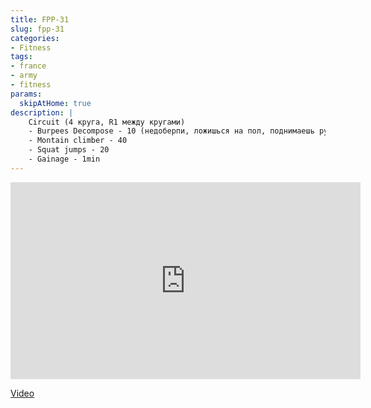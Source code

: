 ```yaml
---
title: FPP-31
slug: fpp-31
categories:
- Fitness
tags:
- france
- army
- fitness
params:
  skipAtHome: true
description: |
    Circuit (4 круга, R1 между кругами)
    - Burpees Decompose - 10 (недоберпи, ложишься на пол, поднимаешь руки, встаешь, выпрыгивание)
    - Montain climber - 40
    - Squat jumps - 20
    - Gainage - 1min
---
```

<iframe width="560" height="315" src="https://www.youtube.com/embed/wYLAGMh9NcA?si=nscYNokCGuC_5DtW" title="YouTube video player" frameborder="0" allow="accelerometer; autoplay; clipboard-write; encrypted-media; gyroscope; picture-in-picture; web-share" allowfullscreen></iframe>

[Video](https://youtu.be/wYLAGMh9NcA?si=nscYNokCGuC_5DtW)
